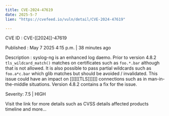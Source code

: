 ```yaml
---
title: CVE-2024-47619
date: 2025-5-7
lien: "https://cvefeed.io/vuln/detail/CVE-2024-47619"

---
```


CVE ID : CVE-[[2024]]-47619

Published :  May 7
2025
4:15 p.m. | 38 minutes ago

Description : syslog-ng is an enhanced log daemo. Prior to version 4.8.2
`tls_wildcard_match()` matches on certificates such as `foo.*.bar` although that is not allowed. It is also possible to pass partial wildcards such as `foo.a*c.bar` which glib matches but should be avoided / invalidated. This issue could have an impact on [[[[[[TLS]]]]]] connections
such as in man-in-the-middle situations. Version 4.8.2 contains a fix for the issue.

Severity: 7.5 | HIGH

Visit the link for more details
such as CVSS details
affected products
timeline
and more...
